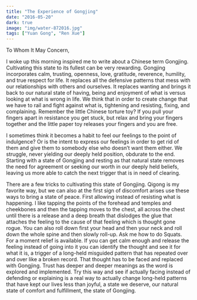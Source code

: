 ```yaml
---
title: "The Experience of Gongjing"
date: "2016-05-20"
dark: true
image: "img/water-872016.jpg"
tags: ["Yuan Gong", "Ren Xue"]
---
```

To Whom It May Concern,

I woke up this morning inspired me to write about a Chinese term Gongjing.
Cultivating this state to its fullest can be very rewarding.  Gongjing
incorporates calm, trusting, openness, love, gratitude, reverence, humility, and
true respect for life.  It replaces all the defensive patterns that mess with
our relationships with others and ourselves.  It replaces wanting and brings it
back to our natural state of having, being and enjoyment of what is versus
looking at what is wrong in life.  We think that in order to create change that
we have to rail and fight against what is, tightening and resisting, fixing, and
complaining. Remember the little Chinese torture toy? If you pull your fingers
apart in resistance you get stuck, but relax and bring your fingers together and
the little paper toy releases your fingers and you are free.

I sometimes think it becomes a habit to feel our feelings to the point of
indulgence? Or is the intent to express our feelings in order to get rid of them
and give them to somebody else who doesn’t want them either. We struggle, never
yielding our deeply held position, obdurate to the end. Starting with a state of
Gongjing and resting as that natural state removes the need for agreement or
seeking our worth in our deeply held beliefs, leaving us more able to catch the
next trigger that is in need of clearing.

There are a few tricks to cultivating this state of Gongjing. Qigong is my
favorite way, but we can also at the first sign of discomfort arises use these
ways to bring a state of peace. First allowing instead of resisting what is
happening. I like tapping the points of the forehead and temples and cheekbones
and then the tapping moves to the chest, all across the chest until there is a
release and a deep breath that dislodges the glue that attaches the feeling to
the cause of that feeling which is thought gone rogue. You can also roll down
first your head and then your neck and roll down the whole spine and then slowly
roll-up. Ask me how to do Squats. For a moment relief is available. If you can
get calm enough and release the feeling instead of going into it you can
identify the thought and see it for what it is, a trigger of a long-held
misguided pattern that has repeated over and over like a broken record.  That
thought has to be faced and replaced with Gongjing. Trust has deeper and deeper
meanings as the word is explored and implemented. Try this way and see if
actually facing instead of defending or explaining is a real way to actually
change long-held patterns that have kept our lives less than joyful, a state we
deserve, our natural state of comfort and fulfillment, the state of Gongjing.
